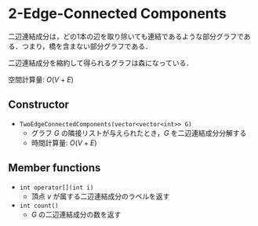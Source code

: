 # 2-Edge-Connected Components

二辺連結成分は，どの1本の辺を取り除いても連結であるような部分グラフである．つまり，橋を含まない部分グラフである．

二辺連結成分を縮約して得られるグラフは森になっている．

空間計算量: $O(V + E)$

## Constructor

- `TwoEdgeConnectedComponents(vector<vector<int>> G)`
    - グラフ $G$ の隣接リストが与えられたとき，$G$ を二辺連結成分分解する
    - 時間計算量: $O(V + E)$

## Member functions

- `int operator[](int i)`
    - 頂点 $v$ が属する二辺連結成分のラベルを返す
- `int count()`
    - $G$ の二辺連結成分の数を返す